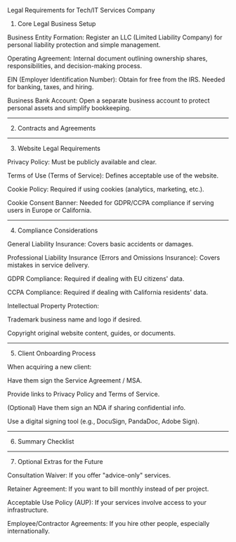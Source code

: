 Legal Requirements for Tech/IT Services Company

1. Core Legal Business Setup

Business Entity Formation: Register an LLC (Limited Liability Company) for personal liability protection and simple management.

Operating Agreement: Internal document outlining ownership shares, responsibilities, and decision-making process.

EIN (Employer Identification Number): Obtain for free from the IRS. Needed for banking, taxes, and hiring.

Business Bank Account: Open a separate business account to protect personal assets and simplify bookkeeping.



---

2. Contracts and Agreements


---

3. Website Legal Requirements

Privacy Policy: Must be publicly available and clear.

Terms of Use (Terms of Service): Defines acceptable use of the website.

Cookie Policy: Required if using cookies (analytics, marketing, etc.).

Cookie Consent Banner: Needed for GDPR/CCPA compliance if serving users in Europe or California.



---

4. Compliance Considerations

General Liability Insurance: Covers basic accidents or damages.

Professional Liability Insurance (Errors and Omissions Insurance): Covers mistakes in service delivery.

GDPR Compliance: Required if dealing with EU citizens' data.

CCPA Compliance: Required if dealing with California residents' data.

Intellectual Property Protection:

Trademark business name and logo if desired.

Copyright original website content, guides, or documents.




---

5. Client Onboarding Process

When acquiring a new client:

Have them sign the Service Agreement / MSA.

Provide links to Privacy Policy and Terms of Service.

(Optional) Have them sign an NDA if sharing confidential info.

Use a digital signing tool (e.g., DocuSign, PandaDoc, Adobe Sign).



---

6. Summary Checklist


---

7. Optional Extras for the Future

Consultation Waiver: If you offer "advice-only" services.

Retainer Agreement: If you want to bill monthly instead of per project.

Acceptable Use Policy (AUP): If your services involve access to your infrastructure.

Employee/Contractor Agreements: If you hire other people, especially internationally.
